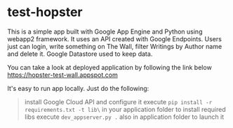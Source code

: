 # test-hopster
This is a simple app built with Google App Engine and Python using webapp2 framework. It uses an API created with Google Endpoints. Users just can login, write something on The Wall, filter Writings by Author name and delete it. Google Datastore used to keep data.

You can take a look at deployed application by following the link below<br>
https://hopster-test-wall.appspot.com


It's easy to run app locally. Just do the following:
> install Google Cloud API and configure it
> execute `pip install -r requirements.txt -t lib\` in your application folder to install required libs
> execute `dev_appserver.py .` also in application folder to launch it
